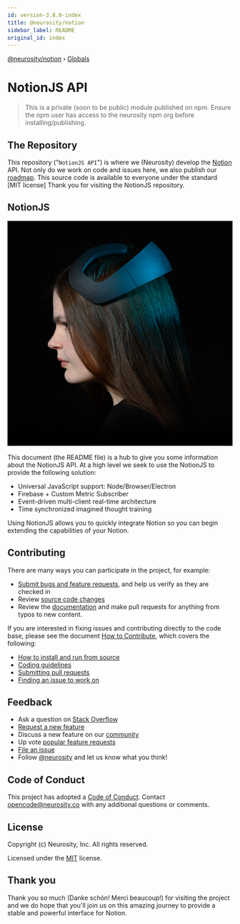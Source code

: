 ```yaml
---
id: version-3.8.0-index
title: @neurosity/notion
sidebar_label: README
original_id: index
---
```


[@neurosity/notion](index.md) › [Globals](globals.md)

# NotionJS API

> This is a private (soon to be public) module published on npm. Ensure the npm user has access to the neurosity npm org before installing/publishing.

## The Repository

This repository ("`NotionJS API`") is where we (Neurosity) develop the [Notion](https://neurosity.co) API. Not only do we work on code and issues here, we also publish our [roadmap](https://github.com/neurosity/notion-js/blob/master/ROADMAP.md). This source code is available to everyone under the standard [MIT license]
Thank you for visiting the NotionJS repository.

## NotionJS

<p align="center">
  <img alt="Model wearing a Notion headset" src="images/notion-preview.png">
</p>

This document (the README file) is a hub to give you some information about the NotionJS API. At a high level we seek to use the NotionJS to provide the following solution:

* Universal JavaScript support: Node/Browser/Electron
* Firebase + Custom Metric Subscriber
* Event-driven multi-client real-time architecture
* Time synchronized imagined thought training

Using NotionJS allows you to quickly integrate Notion so you can begin extending the capabilities of your Notion.

## Contributing

There are many ways you can participate in the project, for example:

* [Submit bugs and feature requests](https://github.com/neurosity/notion-js/issues), and help us verify as they are checked in
* Review [source code changes](https://github.com/neurosity/notion-js/pulls)
* Review the [documentation](https://github.com/neurosity/notion-js/tree/master/website) and make pull requests for anything from typos to new content.

If you are interested in fixing issues and contributing directly to the code base,
please see the document [How to Contribute](https://github.com/Neurosity/notion-js/wiki/How-to-Contribute), which covers the following:

* [How to install and run from source](https://github.com/neurosity/notion-js/wiki/How-to-Contribute#contributing-to-notionjs)
* [Coding guidelines](https://github.com/neurosity/notion-js/wiki/Coding-Guidelines)
* [Submitting pull requests](https://github.com/neurosity/notion-js/wiki/How-to-Contribute#pull-requests)
* [Finding an issue to work on](https://github.com/neurosity/notion-js/wiki/How-to-Contribute#where-to-contribute)

## Feedback

* Ask a question on [Stack Overflow](https://stackoverflow.com/questions/tagged/notion-js)
* [Request a new feature](CONTRIBUTING.md)
* Discuss a new feature on our [community](https://support.neurosity.co/hc/en-us/community/topics)
* Up vote [popular feature requests](https://github.com/neurosity/notion-js/issues?q=is%3Aopen+is%3Aissue+label%3Afeature-request+sort%3Areactions-%2B1-desc)
* [File an issue](https://github.com/neurosity/notion-js/issues)
* Follow [@neurosity](https://twitter.com/code) and let us know what you think!

## Code of Conduct

This project has adopted a [Code of Conduct](CODE_OF_CONDUCT.md). Contact [opencode@neurosity.co](mailto:opencode@neurosity.co) with any additional questions or comments.

## License

Copyright (c) Neurosity, Inc. All rights reserved.

Licensed under the [MIT](LICENSE.txt) license.

## Thank you

Thank you so much (Danke schön! Merci beaucoup!) for visiting the project and we do hope that you'll join us on this amazing journey to provide a stable and powerful interface for Notion.

[link_ts_doc_base_url]: file:///Users/aj/Neurosity/notion-js/docs/
[link_ts_brainwaves]: classes/notion.html#brainwaves
[link_alex_twitter]: https://twitter.com/castillo__io
[link_aj_twitter]: https://twitter.com/andrewjaykeller
[link_neurosity]: https://neurosity.co
[link_notion_buy]: https://neurosity.co/developer-kit
